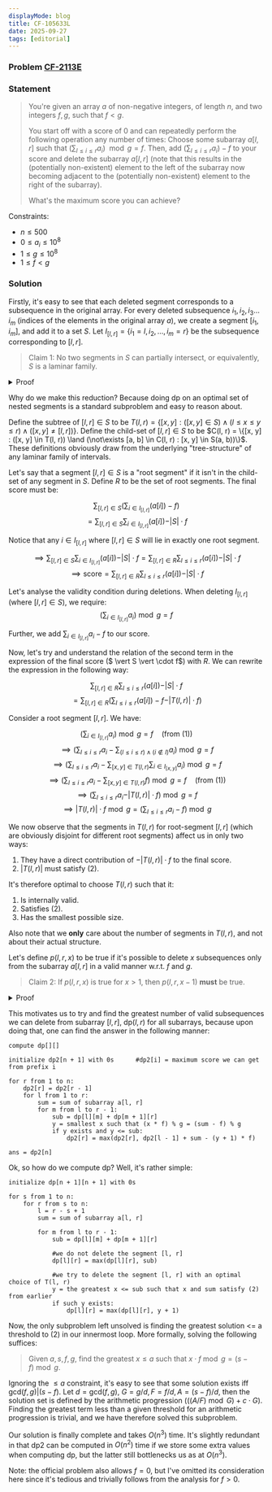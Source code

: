 ```yaml
---
displayMode: blog
title: CF-105633L
date: 2025-09-27
tags: [editorial]
---
```

### Problem [CF-2113E](https://codeforces.com/gym/105633/problem/L)

### Statement

> You're given an array $a$ of non-negative integers, of length $n$, and two integers $f, g$, such that $f < g$.
> 
> You start off with a score of $0$ and can repeatedly perform the following operation any number of times:
> Choose some subarray $a[l, r]$ such that $(\sum_{l \leq i \leq r} a_i) \mod g = f$. Then, add $(\sum_{l \leq i \leq r} a_i) - f$ to your score and delete the subarray $a[l, r]$ (note that this results in the (potentially non-existent) element to the left of the subarray now becoming adjacent to the (potentially non-existent) element to the right of the subarray).
>
> What's the maximum score you can achieve?

Constraints:

- $n \leq 500$
- $0 \leq a_i \leq 10^8$
- $1 \leq g \leq 10^8$
- $1 \leq f < g$

### Solution

Firstly, it's easy to see that each deleted segment corresponds to a subsequence in the original array. For every deleted subsequence $i_1, i_2, i_3 \dots i_m$ (indices of the elements in the original array $a$), we create a segment $[i_1, i_m]$, and add it to a set $S$. Let $I_{[l, r]} = \{i_1 = l, i_2, \dots , i_m = r \}$ be the subsequence corresponding to $[l, r]$.

> Claim 1: No two segments in $S$ can partially intersect, or equivalently, $S$ is a laminar family.

<details><summary class ="spoiler-summary">Proof</summary>
<div class = "spoiler-content">

Let's say we have two segments $[l_1, r_1]$ and $[l_2, r_2]$ in $S$ which partially intersect. Then $l_1 < l_2 < r_1 < r_2$ holds.

Notice that at all points of time, relative order of these four elements with original indices $l_1, r_1, l_2, r_2$ will be preserved.

Assume WLOG that we delete $I_{[l_1, r_1]}$ first. $I_{[l_2, r_2]}$ hasn't been deleted, implying that element with original index $l_2$ hasn't been deleted and still lies between elements with original index $l_1$ and $r_1$. Therefore, if we delete $I_{[l_1, r_1]}$ now, it would result in the deletion of $l_2$, which we earlier stated to definitionally be deleted when we delete $I_{[l_2, r_2]}$. This is a contradiction and no such pair of segments can therefore exist.
</div>
</details>

Why do we make this reduction? Because doing dp on an optimal set of nested segments is a standard subproblem and easy to reason about.

Define the subtree of $[l, r] \in S$ to be $T(l, r) = \{[x, y] : ([x, y] \in S) \land (l \leq x \leq y \leq r) \land ([x, y] \neq [l, r])\}$. Define the child-set of $[l, r] \in S$ to be $C(l, r) = \{[x, y] : ([x, y] \in T(l, r)) \land (\not\exists [a, b] \in C(l, r) : [x, y] \in S(a, b))\}$. These definitions obviously draw from the underlying "tree-structure" of any laminar family of intervals.

Let's say that a segment $[l, r] \in S$ is a "root segment" if it isn't in the child-set of any segment in $S$. Define $R$ to be the set of root segments. The final score must be:

$$\sum_{[l, r] \in S} (\sum_{i \in I_{[l, r]}} (a[i]) - f)$$ 
$$= \sum_{[l, r] \in S} \sum_{i \in I_{[l, r]}} (a[i]) - \vert S \vert  \cdot f$$ 

Notice that any $i \in I_{[l, r]}$ where $[l, r] \in S$ will lie in exactly one root segment.

$$\implies \sum_{[l, r] \in S} \sum_{i \in I_{[l, r]}} (a[i]) - \vert S \vert  \cdot f = \sum_{[l, r] \in R} \sum_{l \leq i \leq r} (a[i]) - \vert S \vert  \cdot f$$ 
$$\implies \text{score} = \sum_{[l, r] \in R} \sum_{l \leq i \leq r} (a[i]) - \vert S \vert  \cdot f$$

Let's analyse the validity condition during deletions. When deleting $I_{[l, r]}$ (where $[l, r] \in S$), we require:
$$(\sum_{i \in I_{[l, r]}} a_i )\bmod g = f \tag{1}$$ 

Further, we add $\sum_{i \in I_{[l, r]}} a_i - f$ to our score.

Now, let's try and understand the relation of the second term in the expression of the final score ($ \vert S \vert  \cdot f$) with $R$. We can rewrite the expression in the following way:

$$\sum_{[l, r] \in R} \sum_{l \leq i \leq r} (a[i]) - \vert S \vert  \cdot f$$
$$ = \sum_{[l, r] \in R} ( \sum_{l \leq i \leq r} (a[i]) - f - \vert T(l, r) \vert \cdot f)$$

Consider a root segment $[l, r]$. We have:

$$(\sum_{i \in I_{[l, r]}} a_i )\bmod g = f \quad \text{(from (1))}$$
$$\implies (\sum_{l \leq i \leq r} a_i - \sum_{(l \leq i \leq r) \land (i \notin I)} a_i) \bmod g = f$$
$$ \implies (\sum_{l \leq i \leq r} a_i - \sum_{[x, y] \in T(l, r)} \sum_{i \in I_{[x, y]}} a_i) \bmod g = f$$
$$ \implies (\sum_{l \leq i \leq r} a_i - \sum_{[x, y] \in T(l, r)} f) \bmod g = f \quad \text{(from (1))}$$
$$ \implies (\sum_{l \leq i \leq r} a_i - \vert T(l, r) \vert \cdot f) \bmod g = f $$
$$ \implies \vert T(l, r) \vert \cdot f \bmod g = (\sum_{l \leq i \leq r} a_i - f) \bmod g \tag{2}$$

We now observe that the segments in $T(l, r)$ for root-segment $[l, r]$ (which are obviously disjoint for different root segments) affect us in only two ways:

1. They have a direct contribution of $-\vert T(l, r) \vert \cdot f$ to the final score.
2. $\vert T(l, r) \vert$ must satisfy $(2)$.

It's therefore optimal to choose $T(l, r)$ such that it:
1. Is internally valid.
2. Satisfies $(2)$.
3. Has the smallest possible size.

Also note that we **only** care about the number of segments in $T(l, r)$, and not about their actual structure.

Let's define $p(l, r, x)$ to be true if it's possible to delete $x$ subsequences only from the subarray $a[l, r]$ in a valid manner w.r.t. $f$ and $g$.  

> Claim 2: If $p(l, r, x)$ is true for $x > 1$, then $p(l, r, x - 1)$ **must** be true.

<details><summary class ="spoiler-summary">Proof</summary>
<div class = "spoiler-content">
Let the set of segments corresponding to the $x$ subsequences here be $S$. Then there must exist at least one root segment $[l, r] \in S$, and $S \setminus \{[l, r]\}$ is also valid, because $[l, r] \not \belongs T(x, y) \forall [x, y] \in S$.
</div>
</details>

This motivates us to try and find the greatest number of valid subsequences we can delete from subarray $[l, r]$, $\text{dp}(l, r)$ for all subarrays, because upon doing that, one can find the answer in the following manner:

```
compute dp[][]

initialize dp2[n + 1] with 0s      #dp2[i] = maximum score we can get from prefix i

for r from 1 to n:
    dp2[r] = dp2[r - 1]
    for l from 1 to r:
        sum = sum of subarray a[l, r]
        for m from l to r - 1:
            sub = dp[l][m] + dp[m + 1][r]                
            y = smallest x such that (x * f) % g = (sum - f) % g
            if y exists and y <= sub:
                dp2[r] = max(dp2[r], dp2[l - 1] + sum - (y + 1) * f)

ans = dp2[n]
```

Ok, so how do we compute $\text{dp}$? Well, it's rather simple:

```
initialize dp[n + 1][n + 1] with 0s

for s from 1 to n:
    for r from s to n:
        l = r - s + 1
        sum = sum of subarray a[l, r]
        
        for m from l to r - 1:
            sub = dp[l][m] + dp[m + 1][r]

            #we do not delete the segment [l, r]
            dp[l][r] = max(dp[l][r], sub)  

            #we try to delete the segment [l, r] with an optimal choice of T(l, r)
            y = the greatest x <= sub such that x and sum satisfy (2) from earlier
            if such y exists: 
                dp[l][r] = max(dp[l][r], y + 1)
```

Now, the only subproblem left unsolved is finding the greatest solution <= a threshold to (2) in our innermost loop. More formally, solving the following suffices:

> Given $a, s, f, g$, find the greatest $x \leq a$ such that $x \cdot f \bmod g = (s - f) \bmod g$.

Ignoring the $\leq a$ constraint, it's easy to see that some solution exists iff $\text{gcd}(f, g) \vert (s - f)$. Let $d = \text{gcd}(f, g)$, $G = g/d, F = f/d, A = (s - f)/d$, then the solution set is defined by the arithmetic progression $(((A/F) \bmod G) + c \cdot G)$. Finding the greatest term less than a given threshold for an arithmetic progression is trivial, and we have therefore solved this subproblem.

Our solution is finally complete and takes $O(n^3)$ time. It's slightly redundant in that $\text{dp2}$ can be computed in $O(n^2)$ time if we store some extra values when computing $\text{dp}$, but the latter still bottlenecks us as at $O(n^3)$.

Note: the official problem also allows $f = 0$, but I've omitted its consideration here since it's tedious and trivially follows from the analysis for $f > 0$.